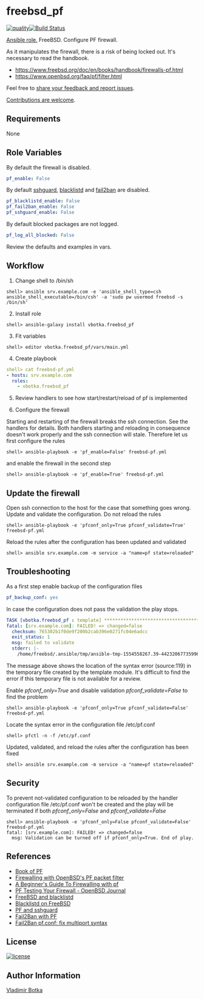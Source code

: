 # freebsd_pf

[![quality](https://img.shields.io/ansible/quality/27910)](https://galaxy.ansible.com/vbotka/freebsd_pf)[![Build Status](https://travis-ci.org/vbotka/ansible-freebsd-pf.svg?branch=master)](https://travis-ci.org/vbotka/ansible-freebsd-pf)

[Ansible role.](https://galaxy.ansible.com/vbotka/freebsd_pf/) FreeBSD. Configure PF firewall.

As it manipulates the firewall, there is a risk of being locked out. It's necessary to read the handbook.
- https://www.freebsd.org/doc/en/books/handbook/firewalls-pf.html
- https://www.openbsd.org/faq/pf/filter.html

Feel free to [share your feedback and report issues](https://github.com/vbotka/ansible-freebsd-pf/issues).

[Contributions are welcome](https://github.com/firstcontributions/first-contributions).


## Requirements

None


## Role Variables

By default the firewall is disabled.

```yaml
pf_enable: False
```

By default [sshguard](https://www.sshguard.net/),
[blacklistd](https://www.freebsd.org/cgi/man.cgi?query=blacklistd) and
[fail2ban](https://www.fail2ban.org/) are disabled.

```yaml
pf_blacklistd_enable: False
pf_fail2ban_enable: False
pf_sshguard_enable: False
```

By default blocked packages are not logged.

```yaml
pf_log_all_blocked: False
```

Review the defaults and examples in vars.


## Workflow

1) Change shell to /bin/sh

```shell
shell> ansible srv.example.com -e 'ansible_shell_type=csh ansible_shell_executable=/bin/csh' -a 'sudo pw usermod freebsd -s /bin/sh'
```

2) Install role

```shell
shell> ansible-galaxy install vbotka.freebsd_pf
```

3) Fit variables

```shell
shell> editor vbotka.freebsd_pf/vars/main.yml
```

4) Create playbook

```yaml
shell> cat freebsd-pf.yml
- hosts: srv.example.com
  roles:
    - vbotka.freebsd_pf
```

5) Review handlers to see how start/restart/reload of pf is implemented

6) Configure the firewall

Starting and restarting of the firewall breaks the ssh connection. See
the handlers for details. Both handlers starting and reloading in
consequence doesn't work properly and the ssh connection will
stale. Therefore let us first configure the rules

```shell
shell> ansible-playbook -e 'pf_enable=False' freebsd-pf.yml
```

and enable the firewall in the second step

```shell
shell> ansible-playbook -e 'pf_enable=True' freebsd-pf.yml
```


## Update the firewall

Open ssh connection to the host for the case that something goes
wrong. Update and validate the configuration. Do not reload the rules

```shell
shell> ansible-playbook -e 'pfconf_only=True pfconf_validate=True' freebsd-pf.yml
```

Reload the rules after the configuration has been updated and validated

```shell
shell> ansible srv.example.com -m service -a "name=pf state=reloaded"
```


## Troubleshooting

As a first step enable backup of the configuration files

```yaml
pf_backup_conf: yes
```

In case the configuration does not pass the validation the play stops.

```yaml
TASK [vbotka.freebsd_pf : template] **********************************************
fatal: [srv.example.com]: FAILED! => changed=false
  checksum: 765302b1f0de9f200b2cab396e0271fc04e6adcc
  exit_status: 1
  msg: failed to validate
  stderr: |-
    /home/freebsd/.ansible/tmp/ansible-tmp-1554558267.39-44232067735996/source:119: syntax error
```

The message above shows the location of the syntax error (source:119)
in the temporary file created by the template module. It's difficult
to find the error if this temporary file is not available for a
review.

Enable *pfconf_only=True* and disable validation *pfconf_validate=False* to find the problem

```shell
shell> ansible-playbook -e 'pfconf_only=True pfconf_validate=False' freebsd-pf.yml
```

Locate the syntax error in the configuration file /etc/pf.conf

```shell
shell> pfctl -n -f /etc/pf.conf
```

Updated, validated, and reload the rules after the configuration has been fixed

```shell
shell> ansible srv.example.com -m service -a "name=pf state=reloaded"
```


## Security

To prevent not-validated configuration to be reloaded by the handler
configuration file /etc/pf.conf won't be created and the play will be
terminated if both *pfconf_only=False* and *pfconf_validate=False*

```shell
shell> ansible-playbook -e 'pfconf_only=False pfconf_validate=False' freebsd-pf.yml
fatal: [srv.example.com]: FAILED! => changed=false
  msg: Validation can be turned off if pfconf_only=True. End of play.
```


## References

- [Book of PF](https://nostarch.com/pf3)
- [Firewalling with OpenBSD's PF packet filter](http://rlworkman.net/howtos/OpenBSD_pf_guide.html)
- [A Beginner's Guide To Firewalling with pf](http://srobb.net/pf.html)
- [PF Testing Your Firewall - OpenBSD Journal ](http://undeadly.org/cgi?action=article&sid=20060928081238)
- [FreeBSD and blacklistd](https://www.cryptomonkeys.com/2018/05/freebsd-blacklistd/)
- [Blacklistd on FreeBSD](https://www.vultr.com/docs/how-to-install-blacklistd-on-freebsd-11-1)
- [PF and sshguard](https://forums.freebsd.org/threads/how-to-get-pf-and-sshguard-to-stop-this-guy.64933/)
- [Fail2Ban with PF](http://www.purplehat.org/?page_id=566)
- [Fail2Ban pf.conf: fix multiport syntax](https://github.com/fail2ban/fail2ban/pull/1925)


## License

[![license](https://img.shields.io/badge/license-BSD-red.svg)](https://www.freebsd.org/doc/en/articles/bsdl-gpl/article.html)


## Author Information

[Vladimir Botka](https://botka.link)
